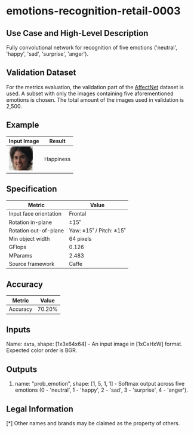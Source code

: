 # emotions-recognition-retail-0003

## Use Case and High-Level Description

Fully convolutional network for recognition of five emotions ('neutral', 'happy', 'sad', 'surprise', 'anger').

## Validation Dataset

For the metrics evaluation, the validation part of
the [AffectNet](http://mohammadmahoor.com/affectnet/) dataset is used. A subset with
only the images containing five aforementioned emotions is chosen. The total amount of the images used in validation is 2,500.

## Example

| Input Image                                 | Result        |
|---------------------------------------------|---------------|
| ![](./emotions-recognition-retail-0003.jpg) | Happiness     |

## Specification

| Metric                | Value                   |
|-----------------------|-------------------------|
| Input face orientation| Frontal                 |
| Rotation in-plane     | ±15˚                    |
| Rotation out-of-plane | Yaw: ±15˚ / Pitch: ±15˚ |
| Min object width      | 64 pixels               |
| GFlops                | 0.126                   |
| MParams               | 2.483                   |
| Source framework      | Caffe                   |

## Accuracy

| Metric          | Value      |
|-----------------|------------|
| Accuracy        |     70.20% |

## Inputs

Name: `data`, shape: [1x3x64x64] - An input image in [1xCxHxW] format. Expected color order is BGR.

## Outputs

1. name: "prob_emotion", shape: [1, 5, 1, 1] - Softmax output across five emotions
   (0 - 'neutral', 1 - 'happy', 2 - 'sad', 3 - 'surprise', 4 - 'anger').

## Legal Information
[*] Other names and brands may be claimed as the property of others.

